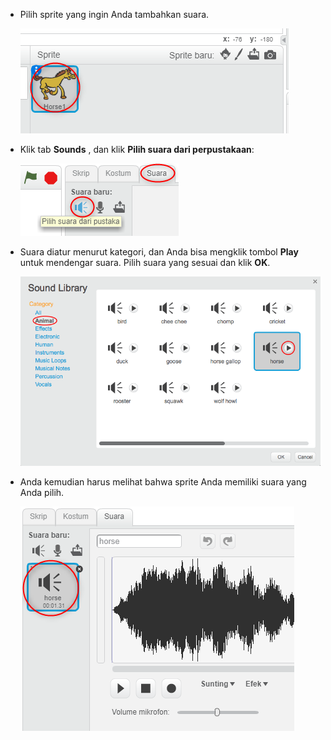 + Pilih sprite yang ingin Anda tambahkan suara.
    
    ![tangkapan layar](images/sprite-select.png)

+ Klik tab **Sounds** , dan klik **Pilih suara dari perpustakaan**:
    
    ![tangkapan layar](images/import-sound.png)

+ Suara diatur menurut kategori, dan Anda bisa mengklik tombol **Play** untuk mendengar suara. Pilih suara yang sesuai dan klik **OK**.
    
    ![tangkapan layar](images/choose-sound.png)

+ Anda kemudian harus melihat bahwa sprite Anda memiliki suara yang Anda pilih.
    
    ![tangkapan layar](images/sound-imported.png)